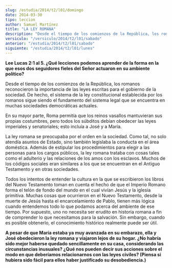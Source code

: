 ```yaml
---
slug: /estudia/2014/t2/l01/domingo
date: 2014-03-30
tipo: leccion
author: Samuel Martínez
title: "LA LEY ROMANA"
description: "Desde el tiempo de los comienzos de la República, los romanos reconocieron la importancia de las leyes escritas para el gobierno de la sociedad. De hecho, el sistema de la ley constitucional establecida por los romanos sigue siendo el fundamento del sistema legal que se encuentra en..."
versiculo: "/versiculo/2014/t2/l01/sabado"
anterior: "/estudia/2014/t2/l01/sabado"
siguiente: "/estudia/2014/t2/l01/lunes"
---
```


**Lee Lucas 2:1 al 5. ¿Qué lecciones podemos aprender de la forma en la que esos dos seguidores fieles del Señor actuaron en su ambiente político?**

Desde el tiempo de los comienzos de la República, los romanos reconocieron la importancia de las leyes escritas para el gobierno de la sociedad. De hecho, el sistema de la ley constitucional establecida por los romanos sigue siendo el fundamento del sistema legal que se encuentra en muchas sociedades democráticas actuales.

En su mayor parte, Roma permitía que los reinos vasallos mantuvieran sus propias costumbres, pero todos los súbditos debían obedecer las leyes imperiales y senatoriales; esto incluía a José y a María.

La ley romana se preocupaba por el orden en la sociedad. Como tal, no solo atendía asuntos de Estado, sino también legislaba la conducta en el área doméstica. Además de estipular los procedimientos para elegir a las personas para los cargos públicos, la ley romana trataba con cosas tales como el adulterio y las relaciones de los amos con los esclavos. Muchos de los códigos sociales eran similares a los que se encuentran en el Antiguo Testamento y en otras sociedades.

Todos los intentos de entender la cultura en la que se escribieron los libros del Nuevo Testamento toman en cuenta el hecho de que el Imperio Romano forma el telón de fondo del mundo en el cual vivían Jesús y la iglesia primitiva. Muchas cosas que ocurrieron en el Nuevo Testamento, desde la muerte de Jesús hasta el encarcelamiento de Pablo, tienen más lógica cuando entendemos todo lo que podamos acerca del ambiente de ese tiempo. Por supuesto, uno no necesita ser erudito en historia romana a fin de comprender lo que necesitamos para la salvación. Sin embargo, cuando es posible obtenerlo, el conocimiento histórico realmente puede ser útil.

**A pesar de que María estaba ya muy avanzada en su embarazo, ella y José obedecieron la ley romana y viajaron lejos de su hogar. ¿No habría sido mejor haberse quedado sencillamente en su casa, considerando las circunstancias inusuales? ¿Qué nos pueden decir sus acciones sobre el modo en que deberíamos relacionarnos con las leyes civiles? (Piensa si hubiera sido fácil para ellos haber justificado su desobediencia.)**
